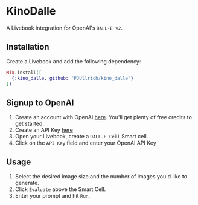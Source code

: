 # KinoDalle

A Livebook integration for OpenAI's `DALL-E v2`.

## Installation

Create a Livebook and add the following dependency:

```elixir
Mix.install([
  {:kino_dalle, github: "PJUllrich/kino_dalle"}
])
```

## Signup to OpenAI

1. Create an account with OpenAI [here](). You'll get plenty of free credits to get started.
2. Create an API Key [here](https://beta.openai.com/account/api-keys)
3. Open your Livebook, create a `DALL-E Cell` Smart cell.
4. Click on the `API Key` field and enter your OpenAI API Key

## Usage
1. Select the desired image size and the number of images you'd like to generate.
2. Click `Evaluate` above the Smart Cell.
3. Enter your prompt and hit `Run`.


